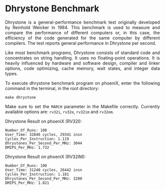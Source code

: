 Dhrystone Benchmark
==========================

<div align="justify">

Dhrystone is a general-performance benchmark test originally developed by Reinhold Weicker in 1984. This benchmark is used to measure and compare the performance of different computers or, in this case, the efficiency of the code generated for the same computer by different compilers. The test reports general performance in Dhrystone per second.

Like most benchmark programs, Dhrystone consists of standard code and concentrates on string handling. It uses no floating-point operations. It is heavily influenced by hardware and software design, compiler and linker options, code optimizing, cache memory, wait states, and integer data types.

To execute dhrystone benchmark program on phoeniX, enter the following command in the terminal, in the root directory:
```shell
make dhrystone
```
Make sure to set the `MARCH` parameter in the Makefile correctly. Currently available options are: `rv32i`, `rv32e`, `rv32im` and `rv32em`.

Dhrystone Result on phoeniX (RV32I):
```
Number_Of_Runs: 100
User_Time: 32846 cycles, 29341 insn
Cycles_Per_Instruction: 1.119
Dhrystones_Per_Second_Per_MHz: 3044
DMIPS_Per_MHz: 1.732
```

Dhrystone Result on phoeniX (RV32IM):
```
Number_Of_Runs: 100
User_Time: 31248 cycles, 26442 insn
Cycles_Per_Instruction: 1.181
Dhrystones_Per_Second_Per_MHz: 3200
DMIPS_Per_MHz: 1.821
```

</div>